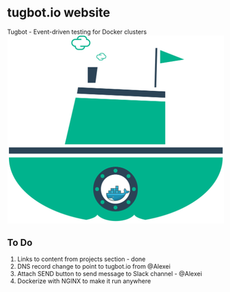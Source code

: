 # tugbot.io website
Tugbot - Event-driven testing for Docker clusters
![alt text][logo]

[logo]: https://github.com/hpe-tugbot/tugbot.github.io/blob/master/images/Tugbot_boat_v15_2160.png "Logo Title Text 2"

## To Do

1. Links to content from projects section - done
2. DNS record change to point to tugbot.io from @Alexei
3. Attach SEND button to send message to Slack channel - @Alexei
4. Dockerize with NGINX to make it run anywhere